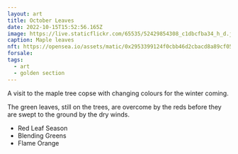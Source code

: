 ```yaml
---
layout: art
title: October Leaves
date: 2022-10-15T15:52:56.165Z
image: https://live.staticflickr.com/65535/52429854308_c1dbcfba34_h_d.jpg
caption: Maple leaves
nft: https://opensea.io/assets/matic/0x2953399124f0cbb46d2cbacd8a89cf0599974963/48162648330355413914028108631647327469322174667090404439099707914003597492225/
forsale:
tags:
  - art
  - golden section
---
```

A visit to the maple tree copse with changing colours for the winter coming.

The green leaves, still on the trees, are overcome by the reds before they are swept to the ground by the dry winds.

* Red Leaf Season
* Blending Greens
* Flame Orange

